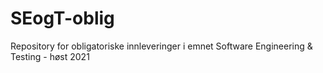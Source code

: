 # SEogT-oblig
Repository for obligatoriske innleveringer i emnet Software Engineering &amp; Testing - høst 2021
